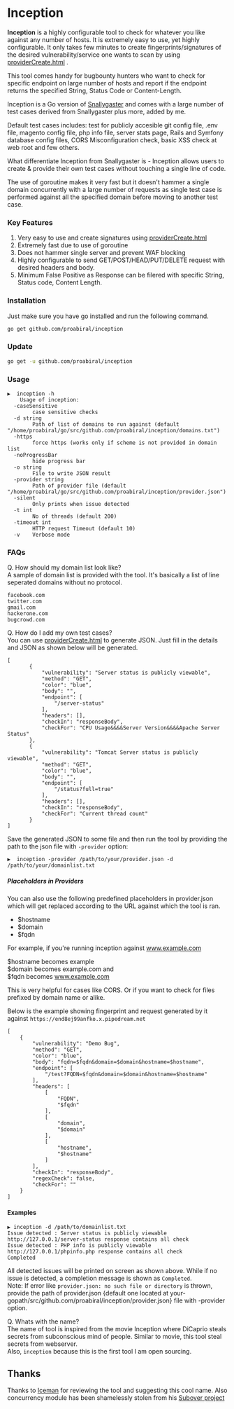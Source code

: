 # Inception
**Inception** is a highly configurable tool to check for whatever you like against any number of hosts. It is extremely easy to use, yet highly configurable. It only takes few minutes to create fingerprints/signatures of the desired vulnerability/service one wants to scan by using [providerCreate.html](https://proabiral.github.io/inception/providerCreate.html) .

This tool comes handy for bugbounty hunters who want to check for specific endpoint on large number of hosts and report if the endpoint returns the specified String, Status Code or Content-Length.

Inception is a Go version of [Snallygaster](https://github.com/hannob/snallygaster) and comes with a large number of test cases derived from Snallygaster plus more, added by me.    

Default test cases includes: test for publicly accesible git config file, .env file, magento config file, php info file, server stats page, Rails and Symfony database config files, CORS Misconfiguration check, basic XSS check at web root and few others.    

What differentiate Inception from Snallygaster is - Inception allows users to create & provide their own test cases without touching a single line of code.

The use of goroutine makes it very fast but it doesn't hammer a single domain concurrently with a large number of requests as single test case is performed against all the specified domain before moving to another test case.

### Key Features
1) Very easy to use and create signatures using [providerCreate.html](https://proabiral.github.io/inception/providerCreate.html)
2) Extremely fast due to use of goroutine
3) Does not hammer single server and prevent WAF blocking
4) Highly configurable to send GET/POST/HEAD/PUT/DELETE request with desired headers and body.
5) Minimum False Positive as Response can be filered with specific String, Status code, Content Length.

### Installation
Just make sure you have go installed and run the following command.
```sh
go get github.com/proabiral/inception
```

### Update
```sh
go get -u github.com/proabiral/inception
```

### Usage
```
▶️  inception -h
    Usage of inception:
  -caseSensitive
        case sensitive checks
  -d string
        Path of list of domains to run against (default "/home/proabiral/go/src/github.com/proabiral/inception/domains.txt")
  -https
        force https (works only if scheme is not provided in domain list
  -noProgressBar
        hide progress bar
  -o string
        File to write JSON result
  -provider string
        Path of provider file (default "/home/proabiral/go/src/github.com/proabiral/inception/provider.json")
  -silent
        Only prints when issue detected
  -t int
        No of threads (default 200)
  -timeout int
        HTTP request Timeout (default 10)
  -v    Verbose mode

```
   
### FAQs
Q. How should my domain list look like?    
A sample of domain list is provided with the tool. It's basically a list of line seperated domains without no protocol.
```
facebook.com
twitter.com
gmail.com
hackerone.com
bugcrowd.com
```

Q. How do I add my own test cases?    
You can use [providerCreate.html](https://proabiral.github.io/inception/providerCreate.html) to generate JSON. Just fill in the details and JSON as shown below will be generated.
```
[
       {
           "vulnerability": "Server status is publicly viewable",
           "method": "GET",
           "color": "blue",
           "body": "",
           "endpoint": [
               "/server-status"
           ],
           "headers": [],
           "checkIn": "responseBody",
           "checkFor": "CPU Usage&&&&Server Version&&&&Apache Server Status"
       },    
       {
           "vulnerability": "Tomcat Server status is publicly viewable",
           "method": "GET",
           "color": "blue",
           "body": "",
           "endpoint": [
               "/status?full=true"
           ],
           "headers": [],
           "checkIn": "responseBody",
           "checkFor": "Current thread count"
       }
]

```

Save the generated JSON to some file and then run the tool by providing the path to the json file with `-provider` option:
```
▶️  inception -provider /path/to/your/provider.json -d /path/to/your/domainlist.txt
```

##### Placeholders in Providers
You can also use the following predefined placeholders in provider.json which will get replaced according to the URL against which the tool is ran.
* $hostname
* $domain 
* $fqdn

For example, if you're running inception against www.example.com

$hostname becomes example  <br />
$domain becomes example.com and <br />
$fqdn becomes www.example.com <br />

This is very helpful for cases like CORS. Or if you want to check for files prefixed by domain name or alike.

Below is the example showing fingerprint and request generated by it against `https://end8ej99anfko.x.pipedream.net`

```
[ 
    {
        "vulnerability": "Demo Bug",
        "method": "GET",
        "color": "blue",
        "body": "fqdn=$fqdn&domain=$domain&hostname=$hostname",
        "endpoint": [
            "/test?FQDN=$fqdn&domain=$domain&hostname=$hostname"
        ],
        "headers": [
            [
                "FQDN",
                "$fqdn"
            ],
            [
                "domain",
                "$domain"
            ],
            [
                "hostname",
                "$hostname"
            ]
        ],
        "checkIn": "responseBody",
        "regexCheck": false,
        "checkFor": ""
    }
]
```



#### Examples
```
▶️ inception -d /path/to/domainlist.txt
Issue detected : Server status is publicly viewable http://127.0.0.1/server-status response contains all check
Issue detected : PHP info is publicly viewable http://127.0.0.1/phpinfo.php response contains all check
Completed
```
All detected issues will be printed on screen as shown above. While if no issue is detected, a completion message is shown as `Completed`.    
Note: If error like `provider.json: no such file or directory` is thrown, provide the path of provider.json {default one located at your-gopath/src/github.com/proabiral/inception/provider.json} file with -provider option.    



Q. Whats with the name?    
The name of tool is inspired from the movie Inception where DiCaprio steals secrets from subconscious mind of people. Similar to movie, this tool steal secrets from webserver.    
Also, `inception` because this is the first tool I am open sourcing.

## Thanks 
Thanks to [Iceman](https://twitter.com/Ice3man543) for reviewing the tool and suggesting this cool name.
Also concurrency module has been shamelessly stolen from his [Subover project](https://github.com/Ice3man543/SubOver)

